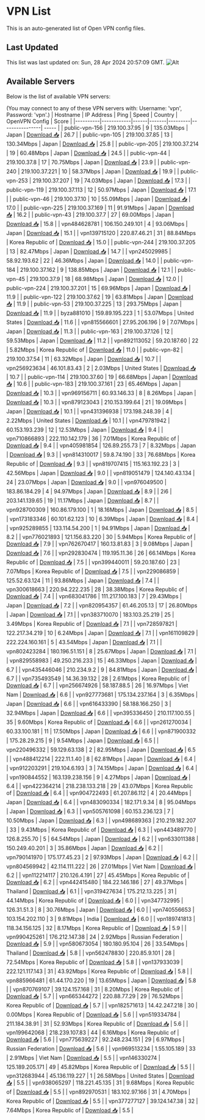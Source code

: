 # VPN List

This is an auto-generated list of Open VPN config files.

## Last Updated

This list was last updated on: Sun, 28 Apr 2024 20:57:09 GMT.
![Alt](https://repobeats.axiom.co/api/embed/186b98318ef1479477931607c1ad7d823f12451f.svg "Repobeats analytics image")

## Available Servers

Below is the list of available VPN servers:

(You may connect to any of these VPN servers with: Username: 'vpn', Password: 'vpn'.)
| Hostname | IP Address | Ping | Speed | Country | OpenVPN Config | Score |
|----------|------------|------|-------|---------|----------------| ----- |
| public-vpn-156 | 219.100.37.95 | 9 | 135.03Mbps | Japan | [Download 📥](./configs/server_0_JP.ovpn) | 26.7 |
| public-vpn-105 | 219.100.37.85 | 13 | 130.34Mbps | Japan | [Download 📥](./configs/server_1_JP.ovpn) | 25.8 |
| public-vpn-205 | 219.100.37.214 | 19 | 60.48Mbps | Japan | [Download 📥](./configs/server_2_JP.ovpn) | 24.5 |
| public-vpn-44 | 219.100.37.8 | 17 | 70.75Mbps | Japan | [Download 📥](./configs/server_3_JP.ovpn) | 23.9 |
| public-vpn-240 | 219.100.37.221 | 10 | 58.37Mbps | Japan | [Download 📥](./configs/server_4_JP.ovpn) | 19.9 |
| public-vpn-253 | 219.100.37.207 | 19 | 74.03Mbps | Japan | [Download 📥](./configs/server_5_JP.ovpn) | 17.3 |
| public-vpn-119 | 219.100.37.113 | 12 | 50.97Mbps | Japan | [Download 📥](./configs/server_6_JP.ovpn) | 17.1 |
| public-vpn-46 | 219.100.37.10 | 10 | 55.09Mbps | Japan | [Download 📥](./configs/server_7_JP.ovpn) | 17.0 |
| public-vpn-225 | 219.100.37.169 | 11 | 91.91Mbps | Japan | [Download 📥](./configs/server_8_JP.ovpn) | 16.2 |
| public-vpn-43 | 219.100.37.7 | 27 | 69.00Mbps | Japan | [Download 📥](./configs/server_9_JP.ovpn) | 15.8 |
| vpn484628781 | 106.150.249.101 | 4 | 93.06Mbps | Japan | [Download 📥](./configs/server_10_JP.ovpn) | 15.1 |
| vpn139715120 | 220.87.46.21 | 31 | 88.84Mbps | Korea Republic of | [Download 📥](./configs/server_11_KR.ovpn) | 15.0 |
| public-vpn-244 | 219.100.37.205 | 13 | 82.47Mbps | Japan | [Download 📥](./configs/server_12_JP.ovpn) | 14.7 |
| vpn245029985 | 58.92.193.62 | 22 | 46.36Mbps | Japan | [Download 📥](./configs/server_13_JP.ovpn) | 14.0 |
| public-vpn-184 | 219.100.37.162 | 9 | 138.85Mbps | Japan | [Download 📥](./configs/server_14_JP.ovpn) | 12.1 |
| public-vpn-45 | 219.100.37.9 | 18 | 68.98Mbps | Japan | [Download 📥](./configs/server_15_JP.ovpn) | 12.0 |
| public-vpn-224 | 219.100.37.201 | 15 | 69.96Mbps | Japan | [Download 📥](./configs/server_16_JP.ovpn) | 11.9 |
| public-vpn-122 | 219.100.37.62 | 19 | 63.81Mbps | Japan | [Download 📥](./configs/server_17_JP.ovpn) | 11.9 |
| public-vpn-53 | 219.100.37.225 | 13 | 293.75Mbps | Japan | [Download 📥](./configs/server_18_JP.ovpn) | 11.9 |
| byza881010 | 159.89.195.223 | 1 | 53.07Mbps | United States | [Download 📥](./configs/server_19_US.ovpn) | 11.6 |
| vpn815566601 | 27.95.206.196 | 9 | 7.07Mbps | Japan | [Download 📥](./configs/server_20_JP.ovpn) | 11.3 |
| public-vpn-163 | 219.100.37.126 | 12 | 59.53Mbps | Japan | [Download 📥](./configs/server_21_JP.ovpn) | 11.2 |
| vpn892113052 | 59.20.187.60 | 22 | 5.82Mbps | Korea Republic of | [Download 📥](./configs/server_22_KR.ovpn) | 11.0 |
| public-vpn-82 | 219.100.37.54 | 11 | 63.32Mbps | Japan | [Download 📥](./configs/server_23_JP.ovpn) | 10.7 |
| vpn256923634 | 46.101.83.43 | 2 | 2.03Mbps | United States | [Download 📥](./configs/server_24_US.ovpn) | 10.7 |
| public-vpn-114 | 219.100.37.60 | 19 | 66.68Mbps | Japan | [Download 📥](./configs/server_25_JP.ovpn) | 10.6 |
| public-vpn-183 | 219.100.37.161 | 23 | 65.46Mbps | Japan | [Download 📥](./configs/server_26_JP.ovpn) | 10.3 |
| vpn969156711 | 60.93.146.33 | 8 | 8.26Mbps | Japan | [Download 📥](./configs/server_27_JP.ovpn) | 10.3 |
| vpn879123043 | 210.153.199.64 | 21 | 19.09Mbps | Japan | [Download 📥](./configs/server_28_JP.ovpn) | 10.1 |
| vpn431396938 | 173.198.248.39 | 4 | 2.22Mbps | United States | [Download 📥](./configs/server_29_US.ovpn) | 10.1 |
| vpn479781942 | 60.153.193.239 | 12 | 12.53Mbps | Japan | [Download 📥](./configs/server_30_JP.ovpn) | 9.4 |
| vpn710866893 | 222.110.142.179 | 36 | 7.01Mbps | Korea Republic of | [Download 📥](./configs/server_31_KR.ovpn) | 9.4 |
| vpn405981854 | 126.89.255.73 | 7 | 8.32Mbps | Japan | [Download 📥](./configs/server_32_JP.ovpn) | 9.3 |
| vpn814310017 | 59.8.74.190 | 33 | 76.68Mbps | Korea Republic of | [Download 📥](./configs/server_33_KR.ovpn) | 9.3 |
| vpn819707415 | 115.163.192.23 | 3 | 42.56Mbps | Japan | [Download 📥](./configs/server_34_JP.ovpn) | 9.0 |
| vpn819051479 | 124.140.43.134 | 24 | 23.07Mbps | Japan | [Download 📥](./configs/server_35_JP.ovpn) | 9.0 |
| vpn976049500 | 183.86.184.29 | 4 | 94.97Mbps | Japan | [Download 📥](./configs/server_36_JP.ovpn) | 8.9 |
| 2i6 | 203.141.139.65 | 19 | 11.17Mbps | Japan | [Download 📥](./configs/server_37_JP.ovpn) | 8.7 |
| vpn928700309 | 160.86.179.100 | 1 | 18.16Mbps | Japan | [Download 📥](./configs/server_38_JP.ovpn) | 8.5 |
| vpn173183346 | 60.101.62.123 | 10 | 6.39Mbps | Japan | [Download 📥](./configs/server_39_JP.ovpn) | 8.4 |
| vpn925289855 | 133.114.54.200 | 1 | 94.91Mbps | Japan | [Download 📥](./configs/server_40_JP.ovpn) | 8.2 |
| vpn776021893 | 121.156.83.220 | 30 | 5.94Mbps | Korea Republic of | [Download 📥](./configs/server_41_KR.ovpn) | 7.9 |
| vpn762670417 | 160.13.81.83 | 3 | 9.08Mbps | Japan | [Download 📥](./configs/server_42_JP.ovpn) | 7.6 |
| vpn292830474 | 119.195.11.36 | 26 | 66.14Mbps | Korea Republic of | [Download 📥](./configs/server_43_KR.ovpn) | 7.5 |
| vpn399440011 | 59.20.187.60 | 23 | 7.07Mbps | Korea Republic of | [Download 📥](./configs/server_44_KR.ovpn) | 7.5 |
| vpn229086859 | 125.52.63.124 | 11 | 93.86Mbps | Japan | [Download 📥](./configs/server_45_JP.ovpn) | 7.4 |
| vpn300618663 | 220.94.222.235 | 28 | 38.38Mbps | Korea Republic of | [Download 📥](./configs/server_46_KR.ovpn) | 7.4 |
| vpn683041786 | 111.217.100.183 | 7 | 29.43Mbps | Japan | [Download 📥](./configs/server_47_JP.ovpn) | 7.2 |
| vpn820954357 | 61.46.205.13 | 17 | 26.80Mbps | Japan | [Download 📥](./configs/server_48_JP.ovpn) | 7.1 |
| vpn383710070 | 183.103.25.219 | 25 | 3.49Mbps | Korea Republic of | [Download 📥](./configs/server_49_KR.ovpn) | 7.1 |
| vpn728597821 | 122.217.34.219 | 10 | 6.24Mbps | Japan | [Download 📥](./configs/server_50_JP.ovpn) | 7.1 |
| vpn161109829 | 222.224.160.161 | 5 | 43.54Mbps | Japan | [Download 📥](./configs/server_51_JP.ovpn) | 7.1 |
| vpn802423284 | 180.196.51.151 | 8 | 25.67Mbps | Japan | [Download 📥](./configs/server_52_JP.ovpn) | 7.1 |
| vpn829558983 | 49.250.216.233 | 15 | 46.33Mbps | Japan | [Download 📥](./configs/server_53_JP.ovpn) | 6.7 |
| vpn435446046 | 210.234.9.2 | 9 | 84.81Mbps | Japan | [Download 📥](./configs/server_54_JP.ovpn) | 6.7 |
| vpn735493549 | 14.36.39.132 | 28 | 2.61Mbps | Korea Republic of | [Download 📥](./configs/server_55_KR.ovpn) | 6.7 |
| vpn256674926 | 58.187.88.5 | 26 | 16.97Mbps | Viet Nam | [Download 📥](./configs/server_56_VN.ovpn) | 6.6 |
| vpn927773681 | 175.134.237.164 | 3 | 6.35Mbps | Japan | [Download 📥](./configs/server_57_JP.ovpn) | 6.6 |
| vpn616433390 | 58.188.166.250 | 3 | 32.94Mbps | Japan | [Download 📥](./configs/server_58_JP.ovpn) | 6.6 |
| vpn395336450 | 210.117.100.55 | 35 | 9.60Mbps | Korea Republic of | [Download 📥](./configs/server_59_KR.ovpn) | 6.6 |
| vpn261270034 | 60.33.100.181 | 11 | 17.50Mbps | Japan | [Download 📥](./configs/server_60_JP.ovpn) | 6.6 |
| vpn871900332 | 175.28.29.215 | 9 | 9.54Mbps | Japan | [Download 📥](./configs/server_61_JP.ovpn) | 6.5 |
| vpn220496332 | 59.129.63.138 | 2 | 82.95Mbps | Japan | [Download 📥](./configs/server_62_JP.ovpn) | 6.5 |
| vpn488412214 | 222.11.1.40 | 8 | 62.81Mbps | Japan | [Download 📥](./configs/server_63_JP.ovpn) | 6.4 |
| vpn912203291 | 219.104.6.193 | 3 | 74.15Mbps | Japan | [Download 📥](./configs/server_64_JP.ovpn) | 6.4 |
| vpn190844552 | 163.139.238.156 | 9 | 4.27Mbps | Japan | [Download 📥](./configs/server_65_JP.ovpn) | 6.4 |
| vpn422364214 | 218.238.133.218 | 29 | 43.07Mbps | Korea Republic of | [Download 📥](./configs/server_66_KR.ovpn) | 6.4 |
| vpn904722493 | 61.207.86.112 | 4 | 20.44Mbps | Japan | [Download 📥](./configs/server_67_JP.ovpn) | 6.4 |
| vpn483090334 | 182.171.9.34 | 8 | 95.04Mbps | Japan | [Download 📥](./configs/server_68_JP.ovpn) | 6.3 |
| vpn505761098 | 60.153.236.123 | 7 | 10.50Mbps | Japan | [Download 📥](./configs/server_69_JP.ovpn) | 6.3 |
| vpn498689363 | 210.219.182.207 | 33 | 9.43Mbps | Korea Republic of | [Download 📥](./configs/server_70_KR.ovpn) | 6.3 |
| vpn443489770 | 126.8.255.70 | 5 | 64.54Mbps | Japan | [Download 📥](./configs/server_71_JP.ovpn) | 6.2 |
| vpn633011388 | 150.249.40.201 | 3 | 35.86Mbps | Japan | [Download 📥](./configs/server_72_JP.ovpn) | 6.2 |
| vpn790141970 | 175.177.45.23 | 2 | 97.93Mbps | Japan | [Download 📥](./configs/server_73_JP.ovpn) | 6.2 |
| vpn804569942 | 42.114.111.222 | 26 | 27.01Mbps | Viet Nam | [Download 📥](./configs/server_74_VN.ovpn) | 6.2 |
| vpn112214117 | 210.126.4.191 | 27 | 45.45Mbps | Korea Republic of | [Download 📥](./configs/server_75_KR.ovpn) | 6.2 |
| vpn442415480 | 184.22.146.186 | 27 | 49.37Mbps | Thailand | [Download 📥](./configs/server_76_TH.ovpn) | 6.1 |
| vpn319427634 | 175.212.13.225 | 31 | 44.14Mbps | Korea Republic of | [Download 📥](./configs/server_77_KR.ovpn) | 6.0 |
| vpn347732995 | 126.31.51.3 | 8 | 30.76Mbps | Japan | [Download 📥](./configs/server_78_JP.ovpn) | 6.0 |
| vpn740556653 | 103.154.202.110 | 3 | 9.81Mbps | India | [Download 📥](./configs/server_79_IN.ovpn) | 6.0 |
| vpn189741813 | 118.34.156.125 | 32 | 8.17Mbps | Korea Republic of | [Download 📥](./configs/server_80_KR.ovpn) | 5.9 |
| vpn990425261 | 176.212.147.38 | 24 | 2.92Mbps | Russian Federation | [Download 📥](./configs/server_81_RU.ovpn) | 5.9 |
| vpn580673054 | 180.180.95.104 | 26 | 33.54Mbps | Thailand | [Download 📥](./configs/server_82_TH.ovpn) | 5.8 |
| vpn562478830 | 220.85.9.101 | 28 | 72.54Mbps | Korea Republic of | [Download 📥](./configs/server_83_KR.ovpn) | 5.8 |
| vpn137933039 | 222.121.117.143 | 31 | 43.92Mbps | Korea Republic of | [Download 📥](./configs/server_84_KR.ovpn) | 5.8 |
| vpn885966481 | 61.44.170.220 | 19 | 13.65Mbps | Japan | [Download 📥](./configs/server_85_JP.ovpn) | 5.8 |
| vpn870769107 | 39.124.157.168 | 31 | 8.20Mbps | Korea Republic of | [Download 📥](./configs/server_86_KR.ovpn) | 5.7 |
| vpn665344272 | 220.88.77.29 | 29 | 76.52Mbps | Korea Republic of | [Download 📥](./configs/server_87_KR.ovpn) | 5.7 |
| vpn182571613 | 14.42.247.218 | 30 | 0.00Mbps | Korea Republic of | [Download 📥](./configs/server_88_KR.ovpn) | 5.6 |
| vpn519334784 | 211.184.38.91 | 31 | 52.93Mbps | Korea Republic of | [Download 📥](./configs/server_89_KR.ovpn) | 5.6 |
| vpn199642068 | 218.239.107.83 | 44 | 6.16Mbps | Korea Republic of | [Download 📥](./configs/server_90_KR.ovpn) | 5.6 |
| vpn775639227 | 92.248.234.151 | 29 | 6.97Mbps | Russian Federation | [Download 📥](./configs/server_91_RU.ovpn) | 5.6 |
| vpn969513234 | 1.55.105.189 | 33 | 2.91Mbps | Viet Nam | [Download 📥](./configs/server_92_VN.ovpn) | 5.5 |
| vpn146330274 | 125.189.205.171 | 49 | 45.82Mbps | Korea Republic of | [Download 📥](./configs/server_93_KR.ovpn) | 5.5 |
| vpn312683944 | 45.136.119.227 | 1 | 26.58Mbps | United States | [Download 📥](./configs/server_94_US.ovpn) | 5.5 |
| vpn938065297 | 118.221.45.135 | 31 | 9.68Mbps | Korea Republic of | [Download 📥](./configs/server_95_KR.ovpn) | 5.5 |
| vpn892970531 | 183.102.97.166 | 31 | 4.70Mbps | Korea Republic of | [Download 📥](./configs/server_96_KR.ovpn) | 5.5 |
| vpn377277127 | 39.124.147.38 | 32 | 7.64Mbps | Korea Republic of | [Download 📥](./configs/server_97_KR.ovpn) | 5.5 |
